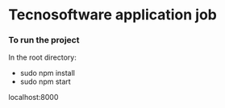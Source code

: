 # Tecnosoftware application job

### To run the project

In the root directory:

* sudo npm install
* sudo npm start

localhost:8000

